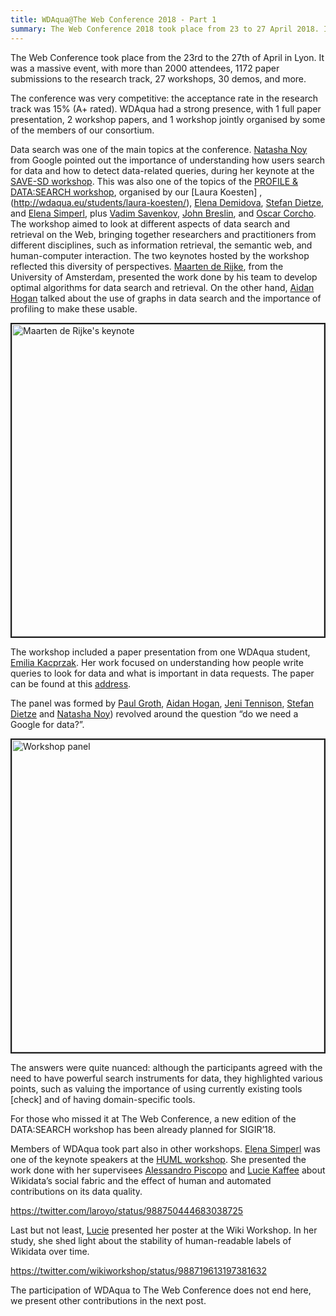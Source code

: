 ```yaml
---
title: WDAqua@The Web Conference 2018 - Part 1
summary: The Web Conference 2018 took place from 23 to 27 April 2018. It was a massive event and WDAqua was present in various forms, of which we write in this post (part 1).
---
```

The Web Conference took place from the 23rd to the 27th of April  in Lyon. It was a massive event, with more than 2000 attendees, 1172 paper submissions to the research track, 27 workshops, 30 demos, and more.

The conference was very competitive: the acceptance rate in the research track was 15% (A+ rated). WDAqua had a strong presence, with 1 full paper presentation, 2 workshop papers, and 1 workshop jointly organised by some of the members of our consortium.

Data search was one of the main topics at the conference. [Natasha Noy](https://ai.google/research/people/NatalyaNoy) from Google pointed out the importance of understanding how users search for data and how to detect data-related queries, during her keynote at the [SAVE-SD workshop](https://save-sd.github.io/2018/index.html). 
This was also one of the topics of the [PROFILE & DATA:SEARCH workshop](https://profiles-datasearch.github.io/2018/), organised by our [Laura Koesten] , (http://wdaqua.eu/students/laura-koesten/), [Elena Demidova](https://demidova.wordpress.com/), [Stefan Dietze](https://stefandietze.wordpress.com), and [Elena Simperl](http://wdaqua.eu/supervisors/elena-simperl/), plus [Vadim Savenkov](https://www.wu.ac.at/infobiz/team/vadim-savenkov), [John Breslin](http://www.nuigalway.ie/our-research/people/engineering-and-informatics/johnbreslin/), and [Oscar Corcho](http://mayor2.dia.fi.upm.es/oeg-upm/index.php/en/teachers/11-ocorcho/). The workshop aimed to look at different aspects of data search and retrieval on the Web, bringing together researchers and practitioners from different disciplines, such as information retrieval, the semantic web, and human-computer interaction.
The two keynotes hosted by the workshop reflected this diversity of perspectives. [Maarten de Rijke](https://staff.fnwi.uva.nl/m.derijke/), from the University of Amsterdam, presented the work done by his team to develop optimal algorithms for data search and retrieval. On the other hand, [Aidan Hogan](http://aidanhogan.com/) talked about the use of graphs in data search and the importance of profiling to make these usable.

<div class="tweet-img">
	<a href="https://twitter.com/WDAqua/status/988686714171469824"  target="_blank">
		<img src="/assets/images/news/2018-05-10/mdr_keynote.png" alt="Maarten de Rijke's keynote" border="2px" width="500">
	</a>
</div>

The workshop included a paper presentation from one WDAqua student, [Emilia Kacprzak](http://wdaqua.eu/students/emilia-kacprzak/). Her work focused on understanding how people write queries to look for data and what is important in data requests. The paper can be found at this [address](https://dl.acm.org/citation.cfm?id=3191597).

The panel was formed by [Paul Groth](http://pgroth.com/), [Aidan Hogan](http://aidanhogan.com), [Jeni Tennison](https://www.jenitennison.com), [Stefan Dietze](https://stefandietze.wordpress.com/) and [Natasha Noy](https://research.google.com/pubs/NatalyaNoy.html)) revolved around the question “do we need a Google for data?”.


<div class="tweet-img">
	<a href="https://twitter.com/laurakoesten/status/988788631836987393"  target="_blank">
		<img src="/assets/images/news/2018-05-10/panel.png" alt="Workshop panel" border="2px" width="500">
	</a>
</div>

 The answers were quite nuanced: although the participants agreed with the need to have powerful search instruments for data, they highlighted various points, such as valuing the importance of using currently existing tools [check] and of having domain-specific tools.

For those who missed it at The Web Conference, a new edition of the DATA:SEARCH workshop has been already planned for SIGIR’18.


Members of WDAqua took part also in other workshops. [Elena Simperl](http://wdaqua.eu/supervisors/elena-simperl/) was one of the keynote speakers at the [HUML workshop](https://humlworkshop.github.io/HumL-WWW2018/). She presented the work done with her supervisees [Alessandro Piscopo](http://wdaqua.eu/students/alessandro-piscopo/) and [Lucie Kaffee](http://wdaqua.eu/students/lucie-aim%C3%A9e-kaffee/) about Wikidata’s social fabric and the effect of human and automated contributions on its data quality.

https://twitter.com/laroyo/status/988750444683038725

Last but not least, [Lucie](http://wdaqua.eu/students/lucie-aim%C3%A9e-kaffee/) presented her poster at the Wiki Workshop. In her study, she shed light about the stability of human-readable labels of Wikidata over time.  

https://twitter.com/wikiworkshop/status/988719613197381632

The participation of WDAqua to The Web Conference does not end here, we present other contributions in the next post.

